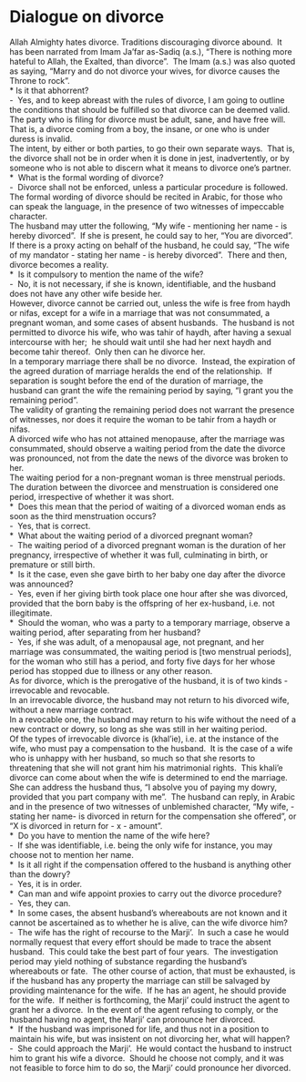 Dialogue on divorce
===================

Allah Almighty hates divorce. Traditions discouraging divorce abound. 
It has been narrated from Imam Ja’far as-Sadiq (a.s.), “There is nothing
more hateful to Allah, the Exalted, than divorce”.  The Imam (a.s.) was
also quoted as saying, “Marry and do not divorce your wives, for divorce
causes the Throne to rock”.  
 \* Is it that abhorrent?  
 -  Yes, and to keep abreast with the rules of divorce, I am going to
outline the conditions that should be fulfilled so that divorce can be
deemed valid.  
 The party who is filing for divorce must be adult, sane, and have free
will.  That is, a divorce coming from a boy, the insane, or one who is
under duress is invalid.  
 The intent, by either or both parties, to go their own separate ways. 
That is, the divorce shall not be in order when it is done in jest,
inadvertently, or by someone who is not able to discern what it means to
divorce one’s partner.  
 \*  What is the formal wording of divorce?  
 -  Divorce shall not be enforced, unless a particular procedure is
followed.  The formal wording of divorce should be recited in Arabic,
for those who can speak the language, in the presence of two witnesses
of impeccable character.  
 The husband may utter the following, “My wife - mentioning her name -
is hereby divorced”.  If she is present, he could say to her, “You are
divorced”.  If there is a proxy acting on behalf of the husband, he
could say, “The wife of my mandator - stating her name - is hereby
divorced”.  There and then, divorce becomes a reality.  
 \*  Is it compulsory to mention the name of the wife?  
 -  No, it is not necessary, if she is known, identifiable, and the
husband does not have any other wife beside her.  
 However, divorce cannot be carried out, unless the wife is free from
haydh or nifas, except for a wife in a marriage that was not
consummated, a pregnant woman, and some cases of absent husbands.  The
husband is not permitted to divorce his wife, who was tahir of haydh,
after having a sexual intercourse with her;  he should wait until she
had her next haydh and become tahir thereof.  Only then can he divorce
her.  
 In a temporary marriage there shall be no divorce.  Instead, the
expiration of the agreed duration of marriage heralds the end of the
relationship.  If separation is sought before the end of the duration of
marriage, the husband can grant the wife the remaining period by saying,
“I grant you the remaining period”.  
 The validity of granting the remaining period does not warrant the
presence of witnesses, nor does it require the woman to be tahir from a
haydh or nifas.  
 A divorced wife who has not attained menopause, after the marriage was
consummated, should observe a waiting period from the date the divorce
was pronounced, not from the date the news of the divorce was broken to
her.    
 The waiting period for a non-pregnant woman is three menstrual
periods.  The duration between the divorcee and menstruation is
considered one period, irrespective of whether it was short.  
 \*  Does this mean that the period of waiting of a divorced woman ends
as soon as the third menstruation occurs?  
 -  Yes, that is correct.  
 \*  What about the waiting period of a divorced pregnant woman?  
 -  The waiting period of a divorced pregnant woman is the duration of
her pregnancy, irrespective of whether it was full, culminating in
birth, or premature or still birth.  
 \*  Is it the case, even she gave birth to her baby one day after the
divorce was announced?  
 -  Yes, even if her giving birth took place one hour after she was
divorced, provided that the born baby is the offspring of her
ex-husband, i.e. not illegitimate.  
 \*  Should the woman, who was a party to a temporary marriage, observe
a waiting period, after separating from her husband?   
 -  Yes, if she was adult, of a menopausal age, not pregnant, and her
marriage was consummated, the waiting period is [two menstrual periods],
for the woman who still has a period, and forty five days for her whose
period has stopped due to illness or any other reason.  
 As for divorce, which is the prerogative of the husband, it is of two
kinds - irrevocable and revocable.  
 In an irrevocable divorce, the husband may not return to his divorced
wife, without a new marriage contract.  
 In a revocable one, the husband may return to his wife without the need
of a new contract or dowry, so long as she was still in her waiting
period.  
 Of the types of irrevocable divorce is (khal’ie), i.e. at the instance
of the wife, who must pay a compensation to the husband.  It is the case
of a wife who is unhappy with her husband, so much so that she resorts
to threatening that she will not grant him his matrimonial rights.  This
khali’e divorce can come about when the wife is determined to end the
marriage.  She can address the husband thus, “I absolve you of paying my
dowry, provided that you part company with me”.  The husband can reply,
in Arabic and in the presence of two witnesses of unblemished character,
“My wife, -stating her name- is divorced in return for the compensation
she offered”, or “X is divorced in return for - x - amount”.  
 \*  Do you have to mention the name of the wife here?  
 -  If she was identifiable, i.e. being the only wife for instance, you
may choose not to mention her name.  
 \*  Is it all right if the compensation offered to the husband is
anything other than the dowry?  
 -  Yes, it is in order.  
 \*  Can man and wife appoint proxies to carry out the divorce
procedure?  
 -  Yes, they can.  
 \*  In some cases, the absent husband’s whereabouts are not known and
it cannot be ascertained as to whether he is alive, can the wife divorce
him?  
 -  The wife has the right of recourse to the Marji’.  In such a case he
would normally request that every effort should be made to trace the
absent husband.  This could take the best part of four years.  The
investigation period may yield nothing of substance regarding the
husband’s whereabouts or fate.  The other course of action, that must be
exhausted, is if the husband has any property the marriage can still be
salvaged by providing maintenance for the wife.  If he has an agent, he
should provide for the wife.  If neither is forthcoming, the Marji’
could instruct the agent to grant her a divorce.  In the event of the
agent refusing to comply, or the husband having no agent, the Marji’ can
pronounce her divorced.  
 \*  If the husband was imprisoned for life, and thus not in a position
to maintain his wife, but was insistent on not divorcing her, what will
happen?  
 -  She could approach the Marji’.  He would contact the husband to
instruct him to grant his wife a divorce.  Should he choose not comply,
and it was not feasible to force him to do so, the Marji’ could
pronounce her divorced.


